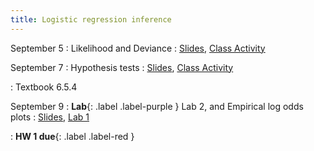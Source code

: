 ```yaml
---
title: Logistic regression inference
---
```


September 5
: Likelihood and Deviance
  : [Slides](https://sta214-f22.github.io/slides/lecture_7.pdf), [Class Activity](https://sta214-f22.github.io/class_activities/ca_lecture_7.html)

September 7
: Hypothesis tests
  : [Slides](https://sta214-f22.github.io/slides/lecture_8.pdf), [Class Activity](https://sta214-f22.github.io/class_activities/ca_lecture_8.html)
  
: Textbook 6.5.4

September 9
: **Lab**{: .label .label-purple } Lab 2, and Empirical log odds plots
  : [Slides](https://sta214-f22.github.io/slides/lecture_9.pdf), [Lab 1](https://sta214-f22.github.io/labs/lab_2.html)

: **HW 1 due**{: .label .label-red }